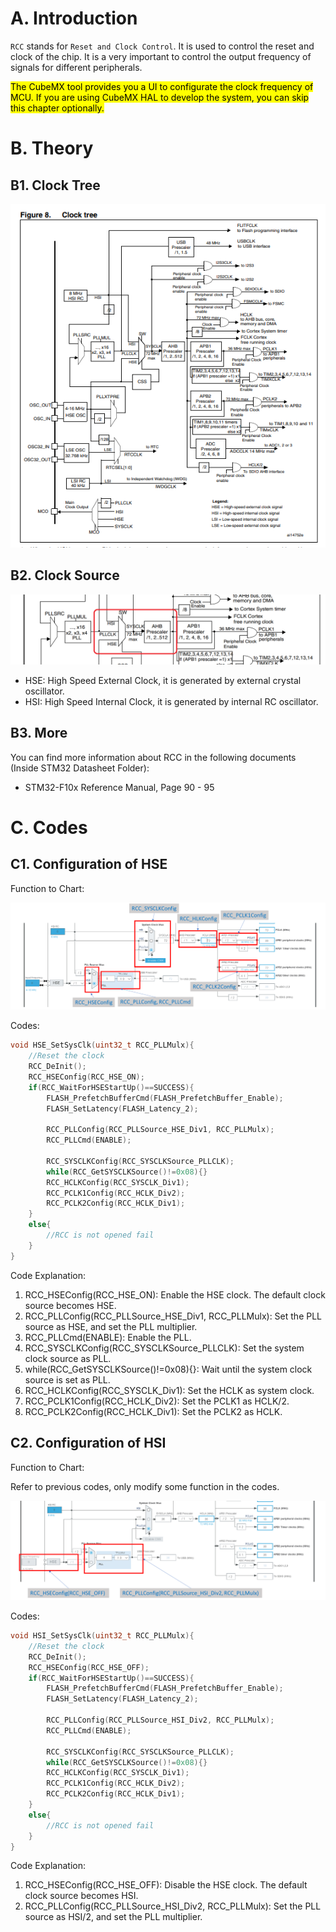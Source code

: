 # A. Introduction

`RCC` stands for `Reset and Clock Control`. It is used to control the reset and clock of the chip. It is a very
important to control the output frequency of signals for different peripherals.

<mark>The CubeMX tool provides you a UI to configurate the clock frequency of MCU. If you are using CubeMX HAL to
develop the system, you can skip this chapter optionally.</mark>

# B. Theory

## B1. Clock Tree

![img.png](img.png)

## B2. Clock Source

![img_2.png](img_2.png)

- HSE: High Speed External Clock, it is generated by external crystal oscillator.
- HSI: High Speed Internal Clock, it is generated by internal RC oscillator.

## B3. More

You can find more information about RCC in the following documents (Inside STM32 Datasheet Folder):

- STM32-F10x Reference Manual, Page 90 - 95

# C. Codes

## C1. Configuration of HSE

Function to Chart:

![img_3.png](img_3.png)

Codes:

```c
void HSE_SetSysClk(uint32_t RCC_PLLMulx){
	//Reset the clock
	RCC_DeInit();
	RCC_HSEConfig(RCC_HSE_ON);
	if(RCC_WaitForHSEStartUp()==SUCCESS){
		FLASH_PrefetchBufferCmd(FLASH_PrefetchBuffer_Enable);
		FLASH_SetLatency(FLASH_Latency_2);
				
		RCC_PLLConfig(RCC_PLLSource_HSE_Div1, RCC_PLLMulx);
		RCC_PLLCmd(ENABLE);
		
		RCC_SYSCLKConfig(RCC_SYSCLKSource_PLLCLK);
		while(RCC_GetSYSCLKSource()!=0x08){}
		RCC_HCLKConfig(RCC_SYSCLK_Div1);
		RCC_PCLK1Config(RCC_HCLK_Div2);
		RCC_PCLK2Config(RCC_HCLK_Div1);
	}
	else{
		//RCC is not opened fail
	}
}
```

Code Explanation:

1. RCC_HSEConfig(RCC_HSE_ON): Enable the HSE clock. The default clock source becomes HSE.
2. RCC_PLLConfig(RCC_PLLSource_HSE_Div1, RCC_PLLMulx): Set the PLL source as HSE, and set the PLL multiplier.
3. RCC_PLLCmd(ENABLE): Enable the PLL.
4. RCC_SYSCLKConfig(RCC_SYSCLKSource_PLLCLK): Set the system clock source as PLL.
5. while(RCC_GetSYSCLKSource()!=0x08){}: Wait until the system clock source is set as PLL.
6. RCC_HCLKConfig(RCC_SYSCLK_Div1): Set the HCLK as system clock.
7. RCC_PCLK1Config(RCC_HCLK_Div2): Set the PCLK1 as HCLK/2.
8. RCC_PCLK2Config(RCC_HCLK_Div1): Set the PCLK2 as HCLK.

## C2. Configuration of HSI
Function to Chart:

Refer to previous codes, only modify some function in the codes.

![img_4.png](img_4.png)

Codes:

```c
void HSI_SetSysClk(uint32_t RCC_PLLMulx){
	//Reset the clock
	RCC_DeInit();
	RCC_HSEConfig(RCC_HSE_OFF);
	if(RCC_WaitForHSEStartUp()==SUCCESS){
		FLASH_PrefetchBufferCmd(FLASH_PrefetchBuffer_Enable);
		FLASH_SetLatency(FLASH_Latency_2);
				
		RCC_PLLConfig(RCC_PLLSource_HSI_Div2, RCC_PLLMulx);
		RCC_PLLCmd(ENABLE);
		
		RCC_SYSCLKConfig(RCC_SYSCLKSource_PLLCLK);
		while(RCC_GetSYSCLKSource()!=0x08){}
		RCC_HCLKConfig(RCC_SYSCLK_Div1);
		RCC_PCLK1Config(RCC_HCLK_Div2);
		RCC_PCLK2Config(RCC_HCLK_Div1);
	}
	else{
		//RCC is not opened fail
	}
}
```

Code Explanation:

1. RCC_HSEConfig(RCC_HSE_OFF): Disable the HSE clock. The default clock source becomes HSI.
2. RCC_PLLConfig(RCC_PLLSource_HSI_Div2, RCC_PLLMulx): Set the PLL source as HSI/2, and set the PLL multiplier.

